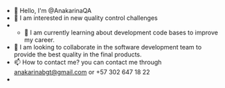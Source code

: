 - 👋 Hello, I'm @AnakarinaQA
- 👀 I am interested in new quality control challenges
- - 🌱 I am currently learning about development code bases to improve my career.
- 💞️ I am looking to collaborate in the software development team to provide the best quality in the final products.
- 📫 How to contact me? you can contact me through anakarinabgt@gmail.com or +57 302 647 18 22
- 

<!---
AnakarinaQA/AnakarinaQA is a ✨ special ✨ repository because its `README.md` (this file) appears on your GitHub profile.
You can click the Preview link to take a look at your changes.
--->
